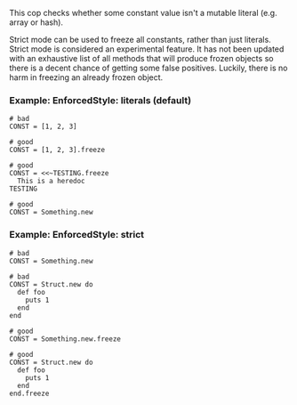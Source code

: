 This cop checks whether some constant value isn't a
mutable literal (e.g. array or hash).

Strict mode can be used to freeze all constants, rather than
just literals.
Strict mode is considered an experimental feature. It has not been
updated with an exhaustive list of all methods that will produce
frozen objects so there is a decent chance of getting some false
positives. Luckily, there is no harm in freezing an already
frozen object.

### Example: EnforcedStyle: literals (default)
    # bad
    CONST = [1, 2, 3]

    # good
    CONST = [1, 2, 3].freeze

    # good
    CONST = <<~TESTING.freeze
      This is a heredoc
    TESTING

    # good
    CONST = Something.new


### Example: EnforcedStyle: strict
    # bad
    CONST = Something.new

    # bad
    CONST = Struct.new do
      def foo
        puts 1
      end
    end

    # good
    CONST = Something.new.freeze

    # good
    CONST = Struct.new do
      def foo
        puts 1
      end
    end.freeze